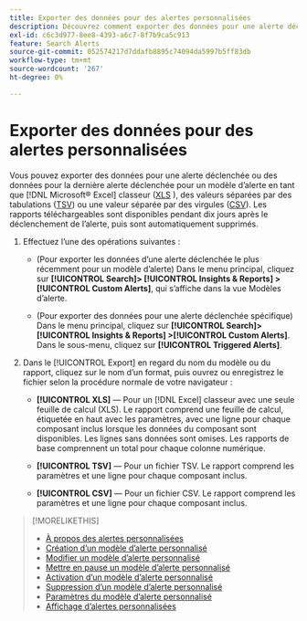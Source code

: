 ```yaml
---
title: Exporter des données pour des alertes personnalisées
description: Découvrez comment exporter des données pour une alerte déclenchée vers un fichier.
exl-id: c6c3d977-8ee8-4393-a6c7-8f7b9ca5c913
feature: Search Alerts
source-git-commit: 052574217d7ddafb8895c74094da5997b5ff83db
workflow-type: tm+mt
source-wordcount: '267'
ht-degree: 0%

---
```


# Exporter des données pour des alertes personnalisées

Vous pouvez exporter des données pour une alerte déclenchée ou des données pour la dernière alerte déclenchée pour un modèle d’alerte en tant que [!DNL Microsoft® Excel] classeur ([XLS](/help/search-social-commerce/glossary.md#w-x) ), des valeurs séparées par des tabulations ([TSV](/help/search-social-commerce/glossary.md#s-t)) ou une valeur séparée par des virgules ([CSV](/help/search-social-commerce/glossary.md#c-d)). Les rapports téléchargeables sont disponibles pendant dix jours après le déclenchement de l’alerte, puis sont automatiquement supprimés.

1. Effectuez l’une des opérations suivantes :

   * (Pour exporter les données d’une alerte déclenchée le plus récemment pour un modèle d’alerte) Dans le menu principal, cliquez sur **[!UICONTROL Search]> [!UICONTROL Insights & Reports] >[!UICONTROL Custom Alerts]**, qui s’affiche dans la vue Modèles d’alerte.

   * (Pour exporter des données pour une alerte déclenchée spécifique) Dans le menu principal, cliquez sur **[!UICONTROL Search]> [!UICONTROL Insights & Reports] >[!UICONTROL Custom Alerts]**. Dans le sous-menu, cliquez sur **[!UICONTROL Triggered Alerts]**.

1. Dans le [!UICONTROL Export] en regard du nom du modèle ou du rapport, cliquez sur le nom d’un format, puis ouvrez ou enregistrez le fichier selon la procédure normale de votre navigateur :

   * **[!UICONTROL XLS]** — Pour un [!DNL Excel] classeur avec une seule feuille de calcul (XLS). Le rapport comprend une feuille de calcul, étiquetée en haut avec les paramètres, avec une ligne pour chaque composant inclus lorsque les données du composant sont disponibles. Les lignes sans données sont omises. Les rapports de base comprennent un total pour chaque colonne numérique.

   * **[!UICONTROL TSV]** — Pour un fichier TSV. Le rapport comprend les paramètres et une ligne pour chaque composant inclus.

   * **[!UICONTROL CSV]** — Pour un fichier CSV. Le rapport comprend les paramètres et une ligne pour chaque composant inclus.

>[!MORELIKETHIS]
>
>* [À propos des alertes personnalisées](alert-about.md)
>* [Création d’un modèle d’alerte personnalisé](alert-template-create.md)
>* [Modifier un modèle d’alerte personnalisé](alert-template-edit.md)
>* [Mettre en pause un modèle d’alerte personnalisé](alert-template-pause.md)
>* [Activation d’un modèle d’alerte personnalisé](alert-template-activate.md)
>* [Suppression d’un modèle d’alerte personnalisé](alert-template-delete.md)
>* [Paramètres du modèle d’alerte personnalisé](alert-template-settings.md)
>* [Affichage d’alertes personnalisées](alert-view.md)
